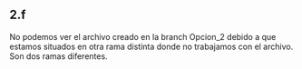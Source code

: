 ## 2.f

No podemos ver el archivo creado en la branch Opcion_2 debido a que estamos situados en otra rama distinta donde no trabajamos con el archivo. Son dos ramas diferentes.



